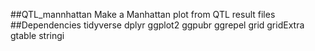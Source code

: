##QTL_mannhattan
Make a Manhattan plot from QTL result files 
##Dependencies 
tidyverse
dplyr
ggplot2
ggpubr
ggrepel
grid
gridExtra
gtable
stringi
